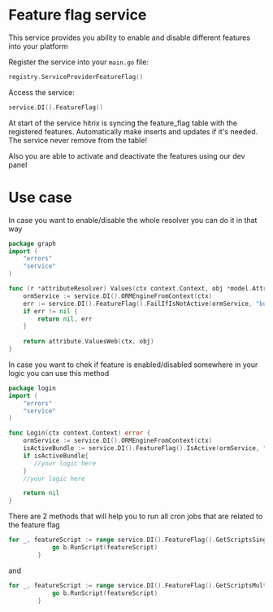 # Feature flag service
This service provides you ability to enable and disable different features into your platform

Register the service into your `main.go` file:
```go 
registry.ServiceProviderFeatureFlag()
```

Access the service:
```go
service.DI().FeatureFlag()
```

At start of the service hitrix is syncing the feature_flag table with the registered features.
Automatically make inserts and updates if it's needed. The service never remove from the table!

Also you are able to activate and deactivate the features using our dev panel

# Use case

In case you want to enable/disable the whole resolver you can do it in that way
```go
package graph
import (
	"errors"
	"service"
)

func (r *attributeResolver) Values(ctx context.Context, obj *model.Attribute) ([]*model.AttributeValue, error) {
	ormService := service.DI().ORMEngineFromContext(ctx)
	err := service.DI().FeatureFlag().FailIfIsNotActive(ormService, "bundle")
    if err != nil {
		return nil, err
    }
	
	return attribute.ValuesWeb(ctx, obj)
}
```

In case you want to chek if feature is enabled/disabled somewhere in your logic you can use this method

```go
package login
import (
    "errors"
    "service"
)

func Login(ctx context.Context) error {
	ormService := service.DI().ORMEngineFromContext(ctx)
	isActiveBundle := service.DI().FeatureFlag().IsActive(ormService, "bundle")
    if isActiveBundle{
       //your logic here
    }
	//your logic here

	return nil
}
```

There are 2 methods that will help you to run all cron jobs that are related to the feature flag

```go
for _, featureScript := range service.DI().FeatureFlag().GetScriptsSingleInstance(service.DI().OrmEngine()) {
			go b.RunScript(featureScript)
		}
```
and
```go
for _, featureScript := range service.DI().FeatureFlag().GetScriptsMultiInstance(service.DI().OrmEngine()) {
			go b.RunScript(featureScript)
		}
```